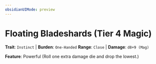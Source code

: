 ```yaml
---
obsidianUIMode: preview
---
```

# Floating Bladeshards (Tier 4 Magic)

**Trait**: `Instinct` | **Burden**: `One-Handed`
**Range**: `Close` | **Damage**: `d8+9 (Mag)`

**Feature**: Powerful (Roll one extra damage die and drop the lowest.)
